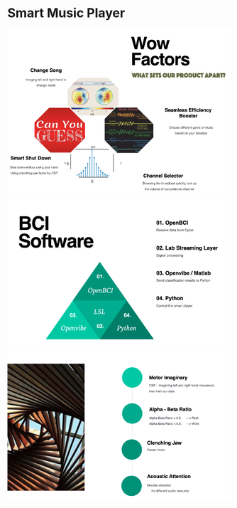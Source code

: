 # Smart Music Player
![](https://github.com/RosalieZhu/smart_music_player/blob/master/fig/WowFactors.png)
![](https://github.com/RosalieZhu/smart_music_player/blob/master/fig/Pipeline.png)
![](https://github.com/RosalieZhu/smart_music_player/blob/master/fig/features.png)
